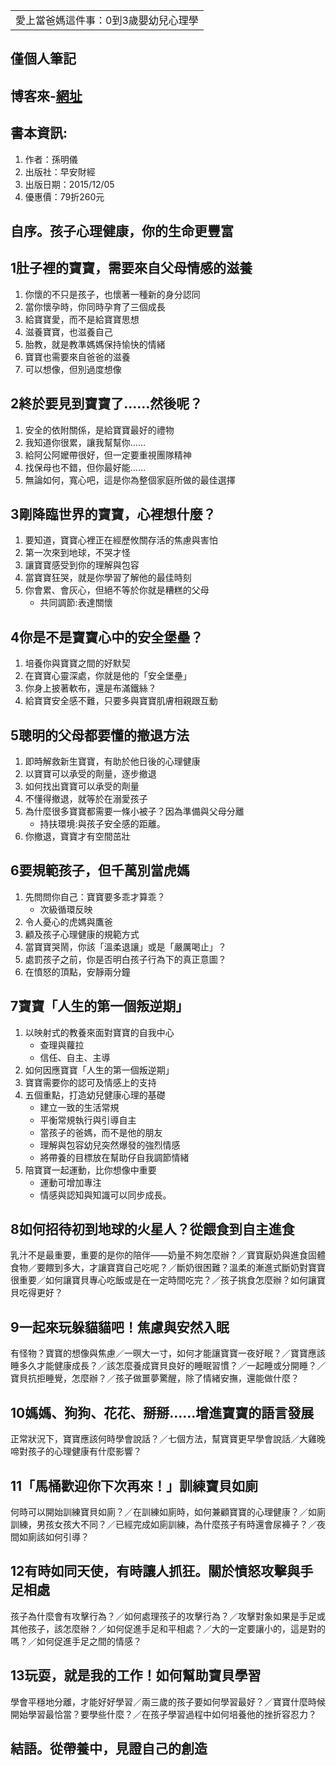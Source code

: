 <table>
    <tr>
        <td>愛上當爸媽這件事：0到3歲嬰幼兒心理學</td>
    </tr>
</table>

## 僅個人筆記
## 博客來-[網址](https://www.books.com.tw/products/0010698635)
## 書本資訊:
1. 作者：孫明儀  
2. 出版社：早安財經  
3. 出版日期：2015/12/05
4. 優惠價：79折260元

## 自序。孩子心理健康，你的生命更豐富
 
## 1肚子裡的寶寶，需要來自父母情感的滋養
1. 你懷的不只是孩子，也懷著一種新的身分認同
2. 當你懷孕時，你同時孕育了三個成長
3. 給寶寶愛，而不是給寶寶思想
4. 滋養寶寶，也滋養自己
5. 胎教，就是教準媽媽保持愉快的情緒
6. 寶寶也需要來自爸爸的滋養
7. 可以想像，但別過度想像
 
## 2終於要見到寶寶了……然後呢？
1. 安全的依附關係，是給寶寶最好的禮物
2. 我知道你很累，讓我幫幫你……
3. 給阿公阿嬤帶很好，但一定要重視團隊精神
4. 找保母也不錯，但你最好能……
5. 無論如何，寬心吧，這是你為整個家庭所做的最佳選擇
 
## 3剛降臨世界的寶寶，心裡想什麼？
1. 要知道，寶寶心裡正在經歷攸關存活的焦慮與害怕
2. 第一次來到地球，不哭才怪
3. 讓寶寶感受到你的理解與包容
4. 當寶寶狂哭，就是你學習了解他的最佳時刻
5. 你會累、會灰心，但絕不等於你就是糟糕的父母
   + 共同調節:表達關懷

## 4你是不是寶寶心中的安全堡壘？
1. 培養你與寶寶之間的好默契
2. 在寶寶心靈深處，你就是他的「安全堡壘」
3. 你身上披著軟布，還是布滿鐵絲？
4. 給寶寶安全感不難，只要多與寶寶肌膚相親跟互動
 
## 5聰明的父母都要懂的撤退方法
1. 即時解救新生寶寶，有助於他日後的心理健康
2. 以寶寶可以承受的劑量，逐步撤退
3. 如何找出寶寶可以承受的劑量
4. 不懂得撤退，就等於在溺愛孩子
5. 為什麼很多寶寶都需要一條小被子？因為準備與父母分離
   + 持扶環境:與孩子安全感的距離。
6. 你撤退，寶寶才有空間茁壯
 
## 6要規範孩子，但千萬別當虎媽
1. 先問問你自己：寶寶要多乖才算乖？
   + 次級循環反映
2. 令人憂心的虎媽與鷹爸
3. 顧及孩子心理健康的規範方式
4. 當寶寶哭鬧，你該「溫柔退讓」或是「嚴厲喝止」？
5. 處罰孩子之前，你是否明白孩子行為下的真正意圖？
6. 在憤怒的頂點，安靜兩分鐘
 
## 7寶寶「人生的第一個叛逆期」
1. 以映射式的教養來面對寶寶的自我中心
   + 查理與蘿拉
   + 信任、自主、主導
2. 如何因應寶寶「人生的第一個叛逆期」
3. 寶寶需要你的認可及情感上的支持
4. 五個重點，打造幼兒健康心理的基礎
   + 建立一致的生活常規
   + 平衡常規執行與引導自主
   + 當孩子的爸媽，而不是他的朋友
   + 理解與包容幼兒突然爆發的強烈情感
   + 將帶養的目標放在幫助仔自我調節情緒
5. 陪寶寶一起運動，比你想像中重要
   + 運動可增加專注
   + 情感與認知與知識可以同步成長。
 
## 8如何招待初到地球的火星人？從餵食到自主進食
乳汁不是最重要，重要的是你的陪伴――奶量不夠怎麼辦？／寶寶厭奶與進食固體食物／要餵到多大，才讓寶寶自己吃呢？／斷奶很困難？溫柔的漸進式斷奶對寶寶很重要／如何讓寶貝專心吃飯或是在一定時間吃完？／孩子挑食怎麼辦？如何讓寶貝吃得更好？
 
## 9一起來玩躲貓貓吧！焦慮與安然入眠
有怪物？寶寶的想像與焦慮／一暝大一寸，如何才能讓寶寶一夜好眠？／寶寶應該睡多久才能健康成長？／該怎麼養成寶貝良好的睡眠習慣？／一起睡或分開睡？／寶貝抗拒睡覺，怎麼辦？／孩子做噩夢驚醒，除了情緒安撫，還能做什麼？
 
## 10媽媽、狗狗、花花、掰掰……增進寶寶的語言發展
正常狀況下，寶寶應該何時學會說話？／七個方法，幫寶寶更早學會說話／大雞晚啼對孩子的心理健康有什麼影響？
 
## 11「馬桶歡迎你下次再來！」訓練寶貝如廁
何時可以開始訓練寶貝如廁？／在訓練如廁時，如何兼顧寶寶的心理健康？／如廁訓練，男孩女孩大不同？／已經完成如廁訓練，為什麼孩子有時還會尿褲子？／夜間如廁該如何引導？
 
## 12有時如同天使，有時讓人抓狂。關於憤怒攻擊與手足相處
孩子為什麼會有攻擊行為？／如何處理孩子的攻擊行為？／攻擊對象如果是手足或其他孩子，該怎麼辦？／如何促進手足和平相處？／大的一定要讓小的，這是對的嗎？／如何促進手足之間的情感？
 
## 13玩耍，就是我的工作！如何幫助寶貝學習
學會平穩地分離，才能好好學習／兩三歲的孩子要如何學習最好？／寶寶什麼時候開始學習最恰當？要學些什麼？／在孩子學習過程中如何培養他的挫折容忍力？
 
## 結語。從帶養中，見證自己的創造
